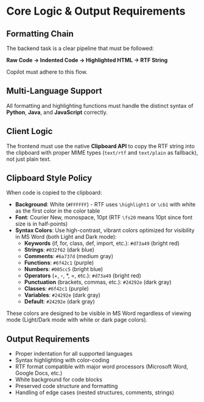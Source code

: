 # Core Logic & Output Requirements

## Formatting Chain

The backend task is a clear pipeline that must be followed:

**Raw Code → Indented Code → Highlighted HTML → RTF String**

Copilot must adhere to this flow.

## Multi-Language Support

All formatting and highlighting functions must handle the distinct syntax of **Python**, **Java**, and **JavaScript** correctly.

## Client Logic

The frontend must use the native **Clipboard API** to copy the RTF string into the clipboard with proper MIME types (`text/rtf` and `text/plain` as fallback), not just plain text.

## Clipboard Style Policy

When code is copied to the clipboard:

- **Background**: White (`#FFFFFF`) - RTF uses `\highlight1` or `\cb1` with white as the first color in the color table
- **Font**: Courier New, monospace, 10pt (RTF `\fs20` means 10pt since font size is in half-points)
- **Syntax Colors**: Use high-contrast, vibrant colors optimized for visibility in MS Word (both Light and Dark mode):
  - **Keywords** (if, for, class, def, import, etc.): `#d73a49` (bright red)
  - **Strings**: `#032f62` (dark blue)
  - **Comments**: `#6a737d` (medium gray)
  - **Functions**: `#6f42c1` (purple)
  - **Numbers**: `#005cc5` (bright blue)
  - **Operators** (+, -, *, =, etc.): `#d73a49` (bright red)
  - **Punctuation** (brackets, commas, etc.): `#24292e` (dark gray)
  - **Classes**: `#6f42c1` (purple)
  - **Variables**: `#24292e` (dark gray)
  - **Default**: `#24292e` (dark gray)

These colors are designed to be visible in MS Word regardless of viewing mode (Light/Dark mode with white or dark page colors).

## Output Requirements

- Proper indentation for all supported languages
- Syntax highlighting with color-coding
- RTF format compatible with major word processors (Microsoft Word, Google Docs, etc.)
- White background for code blocks
- Preserved code structure and formatting
- Handling of edge cases (nested structures, comments, strings)
